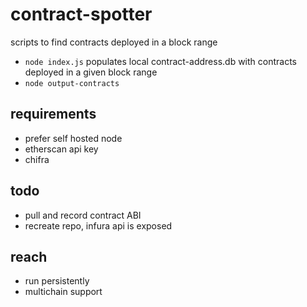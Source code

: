 # contract-spotter
scripts to find contracts deployed in a block range

- `node index.js` populates local contract-address.db with contracts deployed in a given block range
- `node output-contracts` 

## requirements
- prefer self hosted node
- etherscan api key
- chifra

## todo
- pull and record contract ABI
- recreate repo, infura api is exposed

## reach
- run persistently
- multichain support